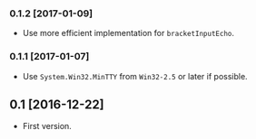 ### 0.1.2 [2017-01-09]
* Use more efficient implementation for `bracketInputEcho`.

### 0.1.1 [2017-01-07]
* Use `System.Win32.MinTTY` from `Win32-2.5` or later if possible.

## 0.1 [2016-12-22]
* First version.
